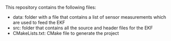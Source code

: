 This repository contains the following files:
* data: folder with a file that contains a list of sensor measurements which are used to feed the EKF
* src: folder that contains all the source and header files for the EKF
* CMakeLists.txt: CMake file to generate the project